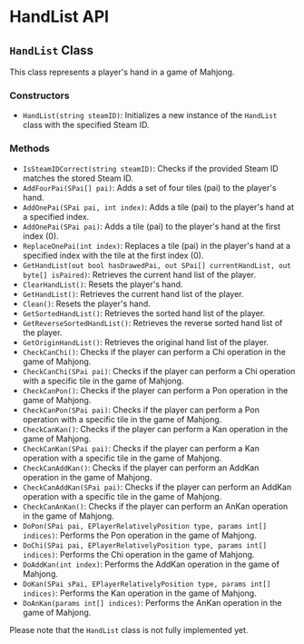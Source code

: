 # HandList API

## `HandList` Class

This class represents a player's hand in a game of Mahjong.

### Constructors

- `HandList(string steamID)`: Initializes a new instance of the `HandList` class with the specified Steam ID.

### Methods

- `IsSteamIDCorrect(string steamID)`: Checks if the provided Steam ID matches the stored Steam ID.
- `AddFourPai(SPai[] pai)`: Adds a set of four tiles (pai) to the player's hand.
- `AddOnePai(SPai pai, int index)`: Adds a tile (pai) to the player's hand at a specified index.
- `AddOnePai(SPai pai)`: Adds a tile (pai) to the player's hand at the first index (0).
- `ReplaceOnePai(int index)`: Replaces a tile (pai) in the player's hand at a specified index with the tile at the first index (0).
- `GetHandList(out bool hasDrawedPai, out SPai[] currentHandList, out byte[] isPaired)`: Retrieves the current hand list of the player.
- `ClearHandList()`: Resets the player's hand.
- `GetHandList()`: Retrieves the current hand list of the player.
- `Clean()`: Resets the player's hand.
- `GetSortedHandList()`: Retrieves the sorted hand list of the player.
- `GetReverseSortedHandList()`: Retrieves the reverse sorted hand list of the player.
- `GetOriginHandList()`: Retrieves the original hand list of the player.
- `CheckCanChi()`: Checks if the player can perform a Chi operation in the game of Mahjong.
- `CheckCanChi(SPai pai)`: Checks if the player can perform a Chi operation with a specific tile in the game of Mahjong.
- `CheckCanPon()`: Checks if the player can perform a Pon operation in the game of Mahjong.
- `CheckCanPon(SPai pai)`: Checks if the player can perform a Pon operation with a specific tile in the game of Mahjong.
- `CheckCanKan()`: Checks if the player can perform a Kan operation in the game of Mahjong.
- `CheckCanKan(SPai pai)`: Checks if the player can perform a Kan operation with a specific tile in the game of Mahjong.
- `CheckCanAddKan()`: Checks if the player can perform an AddKan operation in the game of Mahjong.
- `CheckCanAddKan(SPai pai)`: Checks if the player can perform an AddKan operation with a specific tile in the game of Mahjong.
- `CheckCanAnKan()`: Checks if the player can perform an AnKan operation in the game of Mahjong.
- `DoPon(SPai pai, EPlayerRelativelyPosition type, params int[] indices)`: Performs the Pon operation in the game of Mahjong.
- `DoChi(SPai pai, EPlayerRelativelyPosition type, params int[] indices)`: Performs the Chi operation in the game of Mahjong.
- `DoAddKan(int index)`: Performs the AddKan operation in the game of Mahjong.
- `DoKan(SPai sPai, EPlayerRelativelyPosition type, params int[] indices)`: Performs the Kan operation in the game of Mahjong.
- `DoAnKan(params int[] indices)`: Performs the AnKan operation in the game of Mahjong.

Please note that the `HandList` class is not fully implemented yet.